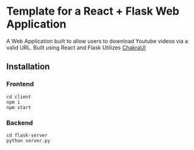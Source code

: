 # Template for a React + Flask Web Application
A Web Application built to allow users to download Youtube videos via a valid URL.
Built using React and Flask
Utilizes [ChakraUI](https://chakra-ui.com/)
## Installation

### Frontend
`cd client`<br/>
`npm i`<br/>
`npm start`<br/>

### Backend
`cd flask-server` <br/>
`python server.py` <br/>

